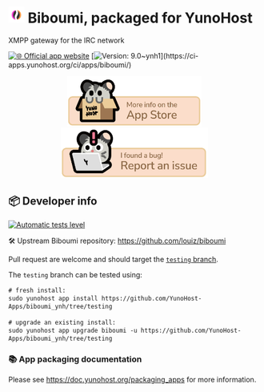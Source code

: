 <!--
N.B.: This README was automatically generated by <https://github.com/YunoHost/apps_tools/blob/main/readme_generator>
It shall NOT be edited by hand.
-->

<h1>
  <img src="https://raw.githubusercontent.com/YunoHost/apps/main/logos/biboumi.png" width="32px" alt="Logo of Biboumi">
  Biboumi, packaged for YunoHost
</h1>

XMPP gateway for the IRC network

[![🌐 Official app website](https://img.shields.io/badge/Official_app_website-darkgreen?style=for-the-badge)](https://biboumi.louiz.org)
[![Version: 9.0~ynh1](https://img.shields.io/badge/Version-9.0~ynh1-rgba(0,150,0,1)?style=for-the-badge)](https://ci-apps.yunohost.org/ci/apps/biboumi/)

<div align="center">
<a href="https://apps.yunohost.org/app/biboumi"><img height="100px" src="https://github.com/YunoHost/yunohost-artwork/raw/refs/heads/main/badges/neopossum-badges/badge_more_info_on_the_appstore.svg"/></a>
<a href="https://github.com/YunoHost-Apps/biboumi_ynh/issues"><img height="100px" src="https://github.com/YunoHost/yunohost-artwork/raw/refs/heads/main/badges/neopossum-badges/badge_report_an_issue.svg"/></a>
</div>

## 📦 Developer info

[![Automatic tests level](https://apps.yunohost.org/badge/cilevel/biboumi)](https://ci-apps.yunohost.org/ci/apps/biboumi/)

🛠️ Upstream Biboumi repository: <https://github.com/louiz/biboumi>

Pull request are welcome and should target the [`testing` branch](https://github.com/YunoHost-Apps/biboumi_ynh/tree/testing).

The `testing` branch can be tested using:
```
# fresh install:
sudo yunohost app install https://github.com/YunoHost-Apps/biboumi_ynh/tree/testing

# upgrade an existing install:
sudo yunohost app upgrade biboumi -u https://github.com/YunoHost-Apps/biboumi_ynh/tree/testing
```

### 📚 App packaging documentation

Please see <https://doc.yunohost.org/packaging_apps> for more information.